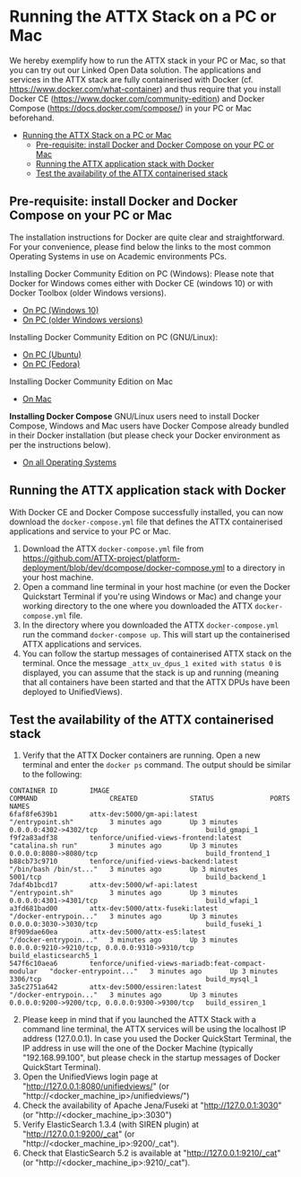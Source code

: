 # Running the ATTX Stack on a PC or Mac

We hereby exemplify how to run the ATTX stack in your PC or Mac, so that you can try out our Linked Open Data solution. The applications and services in the ATTX stack are fully containerised with Docker (cf. https://www.docker.com/what-container) and thus require that you install Docker CE (https://www.docker.com/community-edition) and Docker Compose (https://docs.docker.com/compose/) in your PC or Mac beforehand.

<!-- TOC START min:1 max:3 link:true update:true -->
- [Running the ATTX Stack on a PC or Mac](#running-the-attx-stack-on-a-pc-or-mac)
  - [Pre-requisite: install Docker and Docker Compose on your PC or Mac](#pre-requisite-install-docker-and-docker-compose-on-your-pc-or-mac)
  - [Running the ATTX application stack with Docker](#running-the-attx-application-stack-with-docker)
  - [Test the availability of the ATTX containerised stack](#test-the-availability-of-the-attx-containerised-stack)

<!-- TOC END -->


## Pre-requisite: install Docker and Docker Compose on your PC or Mac
The installation instructions for Docker are quite clear and straightforward. For your convenience, please find below the links to the most common Operating Systems in use on Academic environments PCs.

Installing Docker Community Edition on PC (Windows):
Please note that Docker for Windows comes either with Docker CE (windows 10) or with Docker Toolbox (older Windows versions).
* [On PC (Windows 10)](https://store.docker.com/editions/community/docker-ce-desktop-windows?tab=description)
* [On PC (older Windows versions)](https://www.docker.com/products/docker-toolbox)

Installing Docker Community Edition on PC (GNU/Linux):
* [On PC (Ubuntu)](https://store.docker.com/editions/community/docker-ce-server-ubuntu?tab=description)
* [On PC (Fedora)](https://store.docker.com/editions/community/docker-ce-server-fedora?tab=description)

Installing Docker Community Edition on Mac
* [On Mac](https://store.docker.com/editions/community/docker-ce-desktop-mac?tab=description)


**Installing Docker Compose**
GNU/Linux users need to install Docker Compose, Windows and Mac users have Docker Compose already bundled in their Docker installation (but please check your Docker environment as per the instructions below).
* [On all Operating Systems](https://docs.docker.com/compose/install/)

## Running the ATTX application stack with Docker
With Docker CE and Docker Compose successfully installed, you can now download the `docker-compose.yml` file that defines the ATTX containerised applications and service to your PC or Mac.

1. Download the ATTX `docker-compose.yml` file from https://github.com/ATTX-project/platform-deployment/blob/dev/dcompose/docker-compose.yml to a directory in your host machine.
2. Open a command line terminal in your host machine (or even the Docker Quickstart Terminal if you're using Windows or Mac) and change your working directory to the one where you downloaded the ATTX `docker-compose.yml` file.
3. In the directory where you downloaded the ATTX `docker-compose.yml` run the command `docker-compose up`. This will start up the containerised ATTX applications and services.
5. You can follow the startup messages of containerised ATTX stack on the terminal. Once the message `_attx_uv_dpus_1 exited with status 0` is displayed, you can assume that the stack is up and running (meaning that all containers have been started and that the ATTX DPUs have been deployed to UnifiedViews).


## Test the availability of the ATTX containerised stack
1. Verify that the ATTX Docker containers are running. Open a new terminal and enter the `docker ps` command. The output should be similar to the following:
```shell
CONTAINER ID        IMAGE                                                 COMMAND                  CREATED             STATUS              PORTS                                            NAMES
6faf8fe639b1        attx-dev:5000/gm-api:latest                           "/entrypoint.sh"         3 minutes ago       Up 3 minutes        0.0.0.0:4302->4302/tcp                           build_gmapi_1
f9f2a83adf38        tenforce/unified-views-frontend:latest                "catalina.sh run"        3 minutes ago       Up 3 minutes        0.0.0.0:8080->8080/tcp                           build_frontend_1
b88cb73c9710        tenforce/unified-views-backend:latest                 "/bin/bash /bin/st..."   3 minutes ago       Up 3 minutes        5001/tcp                                         build_backend_1
7daf4b1bcd17        attx-dev:5000/wf-api:latest                           "/entrypoint.sh"         3 minutes ago       Up 3 minutes        0.0.0.0:4301->4301/tcp                           build_wfapi_1
a3fd681bad00        attx-dev:5000/attx-fuseki:latest                      "/docker-entrypoin..."   3 minutes ago       Up 3 minutes        0.0.0.0:3030->3030/tcp                           build_fuseki_1
8f909dae60ea        attx-dev:5000/attx-es5:latest                         "/docker-entrypoin..."   3 minutes ago       Up 3 minutes        0.0.0.0:9210->9210/tcp, 0.0.0.0:9310->9310/tcp   build_elasticsearch5_1
547f6c10aea6        tenforce/unified-views-mariadb:feat-compact-modular   "docker-entrypoint..."   3 minutes ago       Up 3 minutes        3306/tcp                                         build_mysql_1
3a5c2751a642        attx-dev:5000/essiren:latest                          "/docker-entrypoin..."   3 minutes ago       Up 3 minutes        0.0.0.0:9200->9200/tcp, 0.0.0.0:9300->9300/tcp   build_essiren_1
```

2. Please keep in mind that if you launched the ATTX Stack with a command line terminal, the ATTX services will be using the localhost IP address (127.0.0.1). In case you used the Docker QuickStart Terminal, the IP address in use will the one of the Docker Machine (typically "192.168.99.100", but please check in the startup messages of Docker QuickStart Terminal).
3. Open the UnifiedViews login page at "http://127.0.0.1:8080/unifiedviews/" (or "http://<docker_machine_ip>/unifiedviews/")
4. Check the availability of Apache Jena/Fuseki at "http://127.0.0.1:3030" (or "http://<docker_machine_ip>:3030")
5. Verify ElasticSearch 1.3.4 (with SIREN plugin) at "http://127.0.0.1:9200/_cat" (or "http://<docker_machine_ip>:9200/_cat").
6. Check that ElasticSearch 5.2 is available at "http://127.0.0.1:9210/_cat" (or "http://<docker_machine_ip>:9210/_cat").
